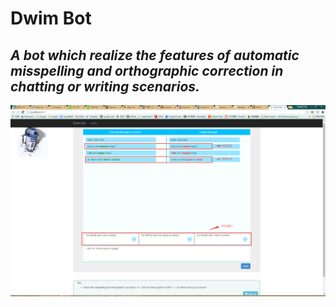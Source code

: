 # Dwim Bot

## *A bot which realize the features of automatic misspelling and orthographic correction in chatting or writing scenarios.*

![](dwim-demo.png)